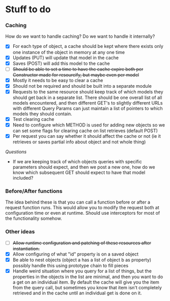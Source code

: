 # Stuff to do

### Caching

How do we want to handle caching?  Do we want to handle it internally?

- [x] For each type of object, a cache should be kept where there exists only one instance of the object in memory at any one time
- [x] Updates (PUT) will update that model in the cache
- [x] Saves (POST) will add this model to the cache
- [ ] ~~Should be able to set a time to have the cache expire both per Constructor made for resourcify, but maybe even per model~~
- [x] Mostly it needs to be easy to clear a cache
- [x] Should not be required and should be built into a separate module
- [x] Requests to the same resource should keep track of which models they should get back in a separate list.  There should be one overall list of all models encountered, and then different GET's to slightly different URLs with different Query Params can just maintain a list of pointers to which models they should contain.
- [x] Test clearing cache
- [x] Need to configure which METHOD is used for adding new objects so we can set some flags for clearing cache on list retrieves (default POST)
- [x] Per request you can say whether it should affect the cache or not (ie it retrieves or saves partial info about object and not whole thing)

*Questions*

* If we are keeping track of which objects queries with specific parameters should expect, and then we post a new one, how do we know which subsequent GET should expect to have that model included?

### Before/After functions

The idea behind these is that you can call a function before or after a request function runs.  This would allow you to modify the request both at configuration time or even at runtime.  Should use interceptors for most of the functionality somehow.

### Other ideas

- [ ] ~~Allow runtime configuration and patching of these resources after instantiation.~~
- [x] Allow configuring of what "id" property is on a saved object
- [x] Be able to nest objects (object a has a list of object b as property) possibly handle this using prototype chain to fill pieces
- [x] Handle weird situation where you query for a list of things, but the properties in the objects in the list are minimal, and then you want to do a get on an individual item.  By default the cache will give you the item from the query call, but sometimes you know that item isn't completely retrieved and in the cache until an individual get is done on it.
